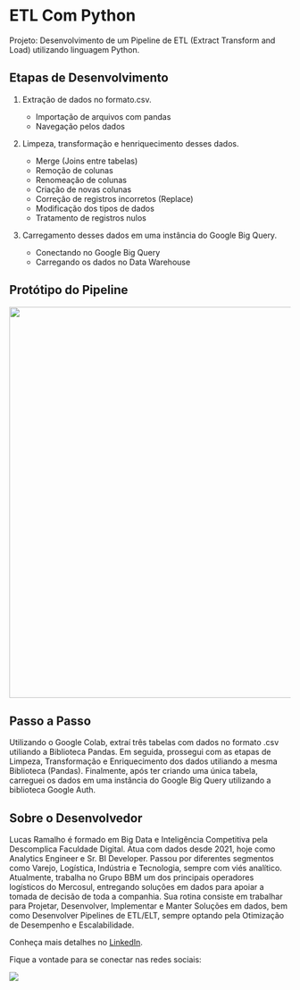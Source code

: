 # ETL Com Python

Projeto: Desenvolvimento de um Pipeline de ETL (Extract Transform and Load) utilizando linguagem Python.

## Etapas de Desenvolvimento

1. Extração de dados no formato.csv.
    - Importação de arquivos com pandas
    - Navegação pelos dados

2. Limpeza, transformação e henriquecimento desses dados.
    - Merge (Joins entre tabelas)
    - Remoção de colunas
    - Renomeação de colunas
    - Criação de novas colunas
    - Correção de registros incorretos (Replace)
    - Modificação dos tipos de dados
    - Tratamento de registros nulos
   
3. Carregamento desses dados em uma instância do Google Big Query.
    - Conectando no Google Big Query
    - Carregando os dados no Data Warehouse


## Protótipo do Pipeline

<div align="left">
<img src="https://media.licdn.com/dms/image/D4D22AQE_Rf0SFS-pMg/feedshare-shrink_1280/0/1691353538995?e=1694649600&v=beta&t=_EgvKfqvGHxNZccroxbDVdiSuUDX2DxAOnsJQmyspkQ" width="700px" />
</div>

## Passo a Passo

Utilizando o Google Colab, extraí três tabelas com dados no formato .csv utiliando a Biblioteca Pandas.
Em seguida, prossegui com as etapas de Limpeza, Transformação e Enriquecimento dos dados utiliando a mesma Biblioteca (Pandas).
Finalmente, após ter criando uma única tabela, carreguei os dados em uma instância do Google Big Query utilizando a biblioteca Google Auth.


## Sobre o Desenvolvedor

Lucas Ramalho é formado em Big Data e Inteligência Competitiva pela Descomplica Faculdade Digital. Atua com dados desde 2021, hoje como Analytics Engineer e Sr. BI Developer.
Passou por diferentes segmentos como Varejo, Logística, Indústria e Tecnologia, sempre com viés analítico.
Atualmente, trabalha no Grupo BBM um dos principais operadores logísticos do Mercosul, entregando soluções em dados para apoiar a tomada de decisão de toda a companhia.
Sua rotina consiste em trabalhar para Projetar, Desenvolver, Implementar e Manter Soluções em dados, bem como Desenvolver Pipelines de ETL/ELT, sempre optando pela Otimização de Desempenho e Escalabilidade.

Conheça mais detalhes no [LinkedIn](https://www.linkedin.com/in/olucasramalho/).

Fique a vontade para se conectar nas redes sociais:

<div> 
  <a href="https://www.linkedin.com/in/olucasramalho/" target="_blank"><img src="https://img.shields.io/badge/-LinkedIn-%230077B5?style=for-the-badge&logo=linkedin&logoColor=white" target="_blank"></a> 
</div>
